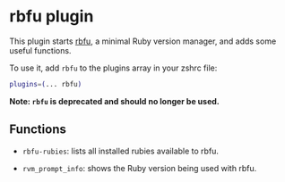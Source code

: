 # rbfu plugin

This plugin starts [rbfu](https://github.com/hmans/rbfu), a minimal Ruby version
manager, and adds some useful functions.

To use it, add `rbfu` to the plugins array in your zshrc file:
```zsh
plugins=(... rbfu)
```

**Note: `rbfu` is deprecated and should no longer be used.**

## Functions

- `rbfu-rubies`: lists all installed rubies available to rbfu.

- `rvm_prompt_info`: shows the Ruby version being used with rbfu.
